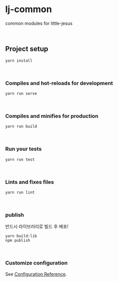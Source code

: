 # lj-common

common modules for little-jesus

<br>

## Project setup

```
yarn install
```

<br>

### Compiles and hot-reloads for development

```
yarn run serve
```

<br>

### Compiles and minifies for production

```
yarn run build
```

<br>

### Run your tests

```
yarn run test
```

<br>

### Lints and fixes files

```
yarn run lint
```

<br>

### publish
반드시 라이브러리로 빌드 후 배포!

```
yarn build:lib
npm publish
```

<br>

### Customize configuration

See [Configuration Reference](https://cli.vuejs.org/config/).
